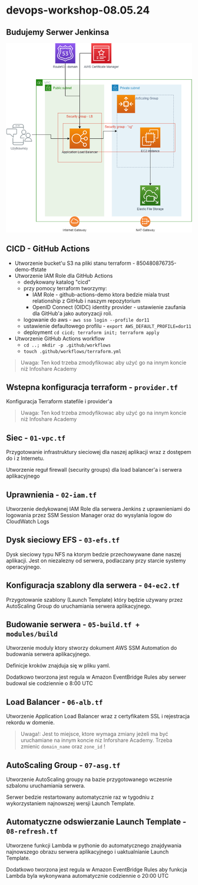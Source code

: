 # devops-workshop-08.05.24

## Budujemy Serwer Jenkinsa

![Jenkins - diagram architektury](jenkins.png)

## CICD - GitHub Actions

- Utworzenie bucket'u S3 na pliki stanu terraform - 850480876735-demo-tfstate
- Utworzenie IAM Role dla GitHub Actions
  - dedykowany katalog "cicd"
  - przy pomocy terraform tworzymy:
    - IAM Role - github-actions-demo ktora bedzie miala trust relationship z GitHub i naszym repozytorium
    - OpenID Connect (OIDC) identity provider - ustawienie zaufania dla GitHub'a jako autoryzacji roli.
  - logowanie do aws - `aws sso login --profile dor11`
  - ustawienie defaultowego profilu - `export AWS_DEFAULT_PROFILE=dor11`
  - deployment `cd cicd; terraform init; terraform apply`
- Utworzenie GitHub Actions workflow
  - `cd ..; mkdir -p .github/workflows`
  - `touch .github/workflows/terraform.yml`
  
> Uwaga: Ten kod trzeba zmodyfikowac aby użyć go na innym koncie niż Infoshare Academy

## Wstepna konfiguracja terraform - `provider.tf`

Konfiguracja Terraform statefile i provider'a

> Uwaga: Ten kod trzeba zmodyfikowac aby użyć go na innym koncie niż Infoshare Academy

## Siec - `01-vpc.tf`

Przygotowanie infrastruktury sieciowej dla naszej aplikacji wraz z dostępem do i z Internetu.

Utworzenie reguł firewall (security groups) dla load balancer'a i serwera aplikacyjnego

## Uprawnienia - `02-iam.tf`

Utworzenie dedykowanej IAM Role dla serwera Jenkins z uprawnieniami do logowania przez SSM Session Manager oraz do wysylania logow do CloudWatch Logs

## Dysk sieciowy EFS - `03-efs.tf`

Dysk sieciowy typu NFS na ktorym bedzie przechowywane dane naszej aplikacji. Jest on niezalezny od serwera, podlaczany przy starcie systemy operacyjnego.

## Konfiguracja szablony dla serwera - `04-ec2.tf`

Przygotowanie szablony (Launch Template) który będzie używany przez AutoScaling Group do uruchamiania serwera aplikacyjnego.

## Budowanie serwera - `05-build.tf + modules/build`

Utworzenie moduly ktory stworzy dokument AWS SSM Automation do budowania serwera aplikacyjnego.

Definicje kroków znajduja się w pliku yaml.

Dodatkowo tworzona jest regula w Amazon EventBridge Rules aby serwer budowal sie codziennie o 8:00 UTC

## Load Balancer - `06-alb.tf`

Utworzenie Application Load Balancer wraz z certyfikatem SSL i rejestracja rekordu w domenie.

> Uwaga!: Jest to miejsce, ktore wymaga zmiany jeżeli ma być uruchamiane na innym koncie niz Inforshare Academy. Trzeba zmienic `domain_name` oraz `zone_id` !

## AutoScaling Group - `07-asg.tf`

Utworzenie AutoScaling groupy na bazie przygotowanego wczesnie szbalonu uruchamiania serwera.

Serwer bedzie restartowany automatycznie raz w tygodniu z wykorzystaniem najnowszej wersji Launch Template.

## Automatyczne odswierzanie Launch Template - `08-refresh.tf` 

Utworzene funkcji Lambda w pythonie do automatycznego znajdywania najnowszego obrazu serwera aplikacyjnego i uaktualnianie Launch Template.

Dodatkowo tworzona jest regula w Amazon EventBridge Rules aby funkcja Lambda byla wykonywana automatycznie codziennie o 20:00 UTC